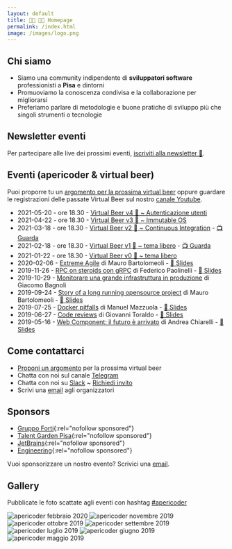 ```yaml
---
layout: default
title: 👩‍💻 👨‍💻 Homepage
permalink: /index.html
image: /images/logo.png
---
```


## Chi siamo

* Siamo una community indipendente di **sviluppatori software** professionisti a
  **Pisa** e dintorni
* Promuoviamo la conoscenza condivisa e la collaborazione per migliorarsi
* Preferiamo parlare di metodologie e buone pratiche di sviluppo più che singoli
  strumenti o tecnologie

## Newsletter eventi

Per partecipare alle live dei prossimi eventi, [iscriviti alla newsletter 📨](http://eepurl.com/gqRfon).

## Eventi (apericoder & virtual beer)

Puoi proporre tu un [argomento per la prossima virtual
beer](https://github.com/montacchiello-dev/website/discussions/3) oppure
guardare le registrazioni delle passate Virtual Beer sul nostro [canale
Youtube](https://www.youtube.com/channel/UCqkGYVXzZzp4vfprs2k18Kw).

* 2021-05-20 - ore 18.30 - [Virtual Beer v4 🍺 ~ Autenticazione utenti](/events/2021-05-virtual-beer-sso.md)
* 2021-04-22 - ore 18.30 - [Virtual Beer v3 🍺 ~ Immutable OS](/events/2021-04-virtual-beer-immutable-operating-systems.md)
* 2021-03-18 - ore 18.30 - [Virtual Beer v2 🍺 ~ Continuous Integration](/events/2021-03-virtual-beer-continuous-integration.md) - [📺 Guarda](https://www.youtube.com/watch?v=1IWdxjilNJU)
* 2021-02-18 - ore 18.30 - [Virtual Beer v1 🍺 ~ tema libero](/events/2021-02-virtual-beer-v1.md) - [📺 Guarda](https://www.youtube.com/watch?v=auTkgsymtTU)
* 2021-01-22 - ore 18.30 - [Virtual Beer v0 🍺 ~ tema libero](/events/2021-virtual-beer-v0.md)
* 2020-02-06 - [Extreme Agile](https://www.eventbrite.it/e/biglietti-extreme-agile-apericoder-90932185615) di Mauro Bartolomeoli - [💾 Slides](https://speakerdeck.com/mbarto/extreme-agile-getting-out-of-a-dystopian-world)
* 2019-11-26 - [RPC on steroids con gRPC](https://www.eventbrite.it/e/biglietti-rpc-on-steroids-con-grpc-apericoder-81524697565) di Federico Paolinelli - [💾 Slides](https://speakerdeck.com/fedepaol/rpc-on-steroids-with-go-and-grpc)
* 2019-10-29 - [Monitorare una grande infrastruttura in produzione](https://www.eventbrite.it/e/biglietti-monitorare-una-grande-infrastruttura-in-produzione-apericoder-76231493449) di Giacomo Bagnoli
* 2019-09-24 - [Story of a long running opensource project](https://www.eventbrite.it/e/biglietti-story-of-a-long-running-opensource-project-apericoder-71802028801)
  di Mauro Bartolomeoli - [💾 Slides](/slides/2019-09-24-story-of-a-long-running-opensource-project.pdf)
* 2019-07-25 - [Docker pitfalls](https://www.eventbrite.it/e/biglietti-docker-pitfalls-apericoder-65511932955)
  di Manuel Mazzuola - [💾 Slides](https://speakerdeck.com/of/docker-pitfalls)
* 2019-06-27 - [Code reviews](https://www.eventbrite.it/e/biglietti-code-reviews-apericoder-62586522975)
  di Giovanni Toraldo - [💾 Slides](https://speakerdeck.com/gionn/about-code-review-and-bugs)
* 2019-05-16 - [Web Component: il futuro è arrivato](https://www.eventbrite.it/e/biglietti-web-component-il-futuro-e-arrivato-apericoder-60531057021) di Andrea Chiarelli - [💾 Slides](/slides/2019-05-17-web-components.pdf)

## Come contattarci

* [Proponi un argomento](https://github.com/montacchiello-dev/website/discussions/3) per la prossima virtual beer
* Chatta con noi sul canale [Telegram](https://t.me/joinchat/AB-kXVDvi56sg5ENu1edIA)
* Chatta con noi su [Slack](https://montacchiello.slack.com) ~ [Richiedi invito](https://join.slack.com/t/montacchiello/shared_invite/zt-3kkhjauu-ZoUThV9QLWMnjdmDY9KZRw)
* Scrivi una [email](mailto:info@montacchiello.dev) agli organizzatori

## Sponsors

* [Gruppo Forti](https://www.gruppoforti.it/){:rel="nofollow sponsored"}
* [Talent Garden Pisa](https://talentgarden.org/it/campus/italia/pisa/){:rel="nofollow sponsored"}
* [JetBrains](https://www.jetbrains.com/){:rel="nofollow sponsored"}
* [Engineering](https://www.eng.it/){:rel="nofollow sponsored"}

Vuoi sponsorizzare un nostro evento? Scrivici una [email](mailto:sponsors@montacchiello.dev).

## Gallery

Pubblicate le foto scattate agli eventi con hashtag [#apericoder](https://twitter.com/search?q=%23apericoder)

![apericoder febbraio 2020](/images/2020-02-06-mauro-bartolomeoli-extreme-agile.jpg)
![apericoder novembre 2019](/images/2019-11-26-federico-paolinelli-grpc.jpg)
![apericoder ottobre 2019](/images/2019-10-29-giacomo-bagnoli-facebook-monitoring.jpg)
![apericoder settembre 2019](/images/2019-09-25-montacchiello-dev.jpeg)
![apericoder luglio 2019](/images/2019-07-25-docker-containers.jpeg)
![apericoder giugno 2019](/images/2019-06-27-code-reviews.jpeg)
![apericoder maggio 2019](/images/2019-05-16-andrea-chiarelli.jpeg)
